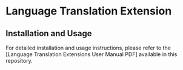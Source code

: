 # Language Translation Extension

## Installation and Usage

For detailed installation and usage instructions, please refer to the [Language Translation Extensions User Manual PDF] available in this repository.
